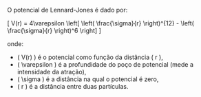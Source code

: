 
O potencial de Lennard-Jones é dado por:

\[
V(r) = 4\varepsilon \left[ \left( \frac{\sigma}{r} \right)^{12} - \left( \frac{\sigma}{r} \right)^6 \right]
\]

onde:

- \( V(r) \) é o potencial como função da distância \( r \),
- \( \varepsilon \) é a profundidade do poço de potencial (mede a intensidade da atração),
- \( \sigma \) é a distância na qual o potencial é zero,
- \( r \) é a distância entre duas partículas.
